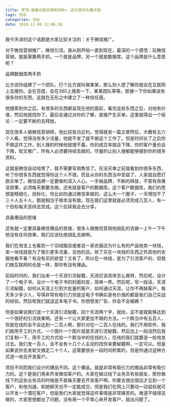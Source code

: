 ```yaml
---
title: 罗浩:躺着也能日吸粉300+，这才是闷头赚大钱
tags: 创业
categories: 创业
date: 2018-12-08 12:06:18
---
```


我今天讲的这个话题是大家比较关注的：关于微信推广。

对于微信营销推广，微信引流。我从刚开始一直到现在，最深的一个感悟：玩微信营销，就是需要两手抓。一个就是品牌，另一个就是数据库。这个品牌是什么意思呢？

品牌数据库两手抓

比方说你组建了一个团队，打个比方就叫做某某，那么别人想了解你就会在互联网上去搜你。会在百度，会在360上搜索一下，某某团队等等。那搜一下你如果说有很多你的东西，这就在无形之中建立了一种信任感。

他搜索到你之后，有很多的东西都呈现在他的面前，看完这些东西之后，对他有价值，然后他就找你了。最后会通过对你的了解，直接产生买单。这里就得出一个结论：一定要不断的去释放。

现在很多人做微信营销呀，他比较急功近利。觉得就发一篇文章然后，大概有五六个人看，觉得没有多少流量，他就不发了就不做这个工作了。但是时间长了之后你不做这件工作，别人搜的时候他就搜不着。你的成交率就会下降，你的客户量也会下降，软文推广，所有人必须要持续去做的。尽量的让别人搜都能够搜到你的很多资料。

这就是微信自动培育了，就不需要写销售信了。在没买单之前就看到你很多东西，听了你很多东西就觉得你这个人不错，而且从你的东西当中受益了，人家就自愿打款买单了。微信品牌一定要做的深入人心。一手做品牌，不断的释放，不管有效果没效果，必须每天都要去做。还有就是客户的数据库。这个客户数据库，我们的思想是精细化，目标化，你比如你通过微信来做的，这么大一个圈子，一天增加不了三十人五十人，那就相当于根本没有做。现在我们这里就是必须完成几百人，有一个目标每天坚持去完成。这个后续我会去分享。

具备爆品的思维

还有就一定要具备微信爆品的思维，很多人做微信营销他胡乱的去做一上午一下午他没有任何效果，我们应该杜绝胡乱去做啊。

我们在淘宝上也看到一个羽绒服店或者说一家衣服店为什么有的产品他卖一块钱，卖一块钱就是为了吸引更多流量，去他的店。除了买在一块钱的东西之外其他的衣服他看不看？有没有买的欲望？又有了，所以在一块钱，是为了引流客户的，但我们做互联网的也是一样，那你有没有爆品。

前段时间的，我们出来一个天涯引流秘籍，天涯应该具体怎么做呀，然后呢，设计了一个电子书，设计一个电子书的封面封皮，简单一弄。然后呢，写一段话，天涯引流秘籍，如何从天涯上引到大批量的客户。如何通过天涯，让你不再缺客户，每天多少多少人，写得非常有吸引力但是这电子书确实是有价值的都是我们自己实战的经验。然后呢我们就送这本电子书。你想想发广告，你会不会被踢？

但是如果说我们送一个天涯引流秘籍，回个天涯两个字，就给，这不是就能够达到一个很好的引流效果啊。还有一个让大家更加不屑的方法。一个群当中有五百人，但是在线的会不会达到一二百人啊，那针对在一二百人在线的。我们不用软件，我们就用手工的方式，一个图片一个图片就是天涯引流秘籍，然后加上一段话然后我们复制一下，用手工的方式给一个群当中的在线的人，在线的我们就要逐一给他发过去。我们发一百人，会不会有十几个人主动的找你来要秘籍啊，一定可以。但是如果说你去发软文搞定二十个人，这需要很长一段时间积累的，但是你通过这种方式逐一地去开发客户。

项目不同而我们设计的爆品不同。这个爆品，就是非常有吸引力的赠品非常有吸引力的。这个是我们用来开发微信客户的。大家在做过线下业务员有些朋友，那你做线下的这些业务员的时候是不是每天要去开发客户啊，你要去很远很远才见到一个客户，和他沟通，和她聊天也不一定能成交。但是我们在网上只要动一动鼠标就可以开发一个潜在客户，但是我们大家就觉得这件事情是非常痛苦的。难道不值得去做的，大家思想都出了问题，没有用一个平常心来开发客户，就出问题了。